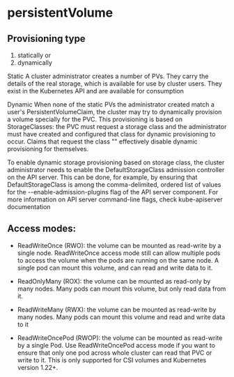 # persistentVolume

## Provisioning type

1.  statically or 
1.  dynamically

Static 
    A cluster administrator creates a number of PVs. 
    They carry the details of the real storage, which is available for use by cluster users. 
    They exist in the Kubernetes API and are available for consumption

Dynamic
    When none of the static PVs the administrator created match a user's PersistentVolumeClaim, 
    the cluster may try to dynamically provision a volume specially for the PVC. 
    This provisioning is based on StorageClasses: 
    the PVC must request a storage class and the administrator must have created and configured that class for dynamic provisioning to occur. 
    Claims that request the class "" effectively disable dynamic provisioning for themselves.

To enable dynamic storage provisioning based on storage class, 
the cluster administrator needs to enable the DefaultStorageClass admission controller on the API server. 
This can be done, for example, by ensuring that DefaultStorageClass is among the comma-delimited, ordered list of values for the --enable-admission-plugins flag of the API server component. 
For more information on API server command-line flags, check kube-apiserver documentation


## Access modes:

- ReadWriteOnce (RWO): 
    the volume can be mounted as read-write by a single node. 
    ReadWriteOnce access mode still can allow multiple pods to access the volume 
    when the pods are running on the same node.
    A single pod can mount this volume, and can read and write data to it.

- ReadOnlyMany  (ROX): 
    the volume can be mounted as read-only by many nodes.
    Many pods can mount this volume, but only read data from it.

- ReadWriteMany (RWX):
    the volume can be mounted as read-write by many nodes.
    Many pods can mount this volume and read and write data to it

- ReadWriteOncePod (RWOP):
    the volume can be mounted as read-write by a single Pod. 
    Use ReadWriteOncePod access mode if you want to ensure that only one pod across whole cluster can read that PVC or write to it. 
    This is only supported for CSI volumes and Kubernetes version 1.22+.
